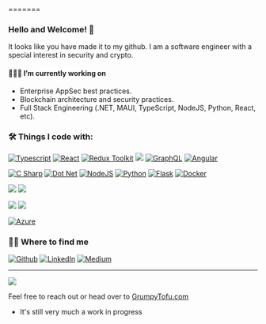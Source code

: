 =======
### Hello and Welcome! 👋

It looks like you have made it to my github. I am a software engineer with a special interest in security and crypto.

#### 👨🏻‍💻  I’m currently working on

- Enterprise AppSec best practices.
- Blockchain architecture and security practices.
- Full Stack Engineering (.NET, MAUI, TypeScript, NodeJS, Python, React, etc).

### 🛠 Things I code with:

<!-- <img src="https://github-readme-stats.vercel.app/api/top-langs/?username=grumpyTofu&theme=blue-green" /> -->

<!-- ultimate readme theming guide: https://dev.to/envoy_/150-badges-for-github-pnk -->
<!-- icon api provider: https://shields.io/ -->
<!-- icon ref: https://simpleicons.org/ -->

<a target="_blank" rel="noopener noreferrer" href="https://www.typescriptlang.org/"><img alt="Typescript" src="https://img.shields.io/badge/TypeScript-007FFF?style=for-the-badge&logo=typescript&logoColor=white"></a>
<a target="_blank" rel="noopener noreferrer" href="https://reactjs.org/"><img alt="React" src="https://img.shields.io/badge/React-20232A?style=for-the-badge&logo=react&logoColor=61DAFB" /></a>
<a target="_blank" rel="noopener noreferrer" href="https://redux-toolkit.js.org/"><img alt="Redux Toolkit" src="https://img.shields.io/badge/Redux_Toolkit-593D88?style=for-the-badge&logo=redux&logoColor=white" /></a>
<a target="_blank" rel="noopener noreferrer" href="https://mui.com/"><img src="https://img.shields.io/badge/MUI-0081CB?style=for-the-badge&logo=MUI&logoColor=white" /></a>
<a target="_blank" rel="noopener noreferrer" href="https://graphql.org/"><img alt="GraphQL" src="https://img.shields.io/badge/-GraphQL-E10098?style=for-the-badge&amp;logo=graphql&amp;logoColor=white" /></a>
<a target="_blank" rel="noopener noreferrer" href="https://angular.io/"><img alt="Angular" src="https://img.shields.io/badge/Angular-DD0031?style=for-the-badge&logo=angular&logoColor=white" /></a>

<a target="_blank" rel="noopener noreferrer" href="https://docs.microsoft.com/en-us/dotnet/csharp/"><img alt="C Sharp" src="https://img.shields.io/badge/C%23-239120?style=for-the-badge&logo=c-sharp&logoColor=white" /></a>
<a target="_blank" rel="noopener noreferrer" href="https://docs.microsoft.com/en-us/aspnet/core/"><img alt="Dot Net" src="https://img.shields.io/badge/.NET-5C2D91?style=for-the-badge&logo=.net&logoColor=white" /></a>
<a target="_blank" rel="noopener noreferrer" href="https://nodejs.org/en/"><img alt="NodeJS" src="https://img.shields.io/badge/Node.js-43853D?style=for-the-badge&logo=node.js&logoColor=white" /></a>
<a target="_blank" rel="noopener noreferrer" href="https://www.python.org/"><img alt="Python" src="https://img.shields.io/badge/Python-14354C?style=for-the-badge&logo=python&logoColor=white"></a>
<a target="_blank" rel="noopener noreferrer" href="https://flask.palletsprojects.com/"><img alt="Flask" src="https://img.shields.io/badge/Flask-000000?style=for-the-badge&logo=flask&logoColor=white"></a>
<a target="_blank" rel="noopener noreferrer" href="https://www.docker.com/"><img alt="Docker" src="https://img.shields.io/badge/-Docker-46a2f1?style=for-the-badge&amp;logo=docker&amp;logoColor=white" style="max-width:100%;"></a>

<a target="_blank" rel="noopener noreferrer" href="https://www.postgresql.org/"><img src="https://img.shields.io/badge/PostgreSQL-316192?style=for-the-badge&logo=postgresql&logoColor=white" /></a>
<span><img src="https://img.shields.io/badge/Microsoft%20SQL%20Server-CC2927?style=for-the-badge&logo=MicrosoftSQLServer&logoColor=white" /></span>

<a target="_blank" rel="noopener noreferrer" href="https://docs.soliditylang.org/"><img src="https://img.shields.io/badge/Solidity-363636?style=for-the-badge&logo=Solidity&logoColor=white" /></a>
<span><img src="https://img.shields.io/badge/Ethereum-3C3C3D?style=for-the-badge&logo=Ethereum&logoColor=white" /></span>

<a target="_blank" rel="noopener noreferrer" href="https://azure.microsoft.com/en-us/"><img alt="Azure" src="https://img.shields.io/badge/Microsoft_Azure-0089D6?style=for-the-badge&logo=microsoft-azure&logoColor=white"/></a>

### 🤝🏻 Where to find me
<p>
  <a href="https://github.com/grumpyTofu"><img alt="Github" src="https://img.shields.io/badge/GitHub-%2312100E.svg?&amp;style=for-the-badge&amp;logo=Github&amp;logoColor=white" style="max-width:100%;"></a>
  <a href="https://www.linkedin.com/in/austin-felix-140a587b/" rel="nofollow"><img alt="LinkedIn" src="https://img.shields.io/badge/linkedin-%230077B5.svg?&amp;style=for-the-badge&amp;logo=linkedin&amp;logoColor=white" style="max-width:100%;"></a> 
  <a href="https://medium.com/@grumpyTofu" rel="nofollow"><img alt="Medium" src="https://img.shields.io/badge/medium-%2312100E.svg?&amp;style=for-the-badge&amp;logo=medium&amp;logoColor=white" style="max-width:100%;"></a>
</p>

---

<img src="https://github-readme-stats.vercel.app/api?username=grumpyTofu&theme=blue-green" />

Feel free to reach out or head over to [GrumpyTofu.com](https://grumpytofu.com)
  - It's still very much a work in progress
